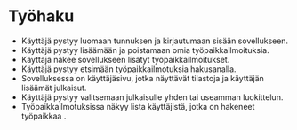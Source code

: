 # Työhaku

* Käyttäjä pystyy luomaan tunnuksen ja kirjautumaan sisään sovellukseen.
* Käyttäjä pystyy lisäämään ja poistamaan omia työpaikkailmoituksia.
* Käyttäjä näkee sovellukseen lisätyt työpaikkailmoitukset.
* Käyttäjä pystyy etsimään työpaikkailmotuksia hakusanalla.
* Sovelluksessa on käyttäjäsivu, jotka näyttävät tilastoja ja käyttäjän lisäämät julkaisut.
* Käyttäjä pystyy valitsemaan julkaisulle yhden tai useamman luokittelun.
* Työpaikkailmotuksissa näkyy lista käyttäjistä, jotka on hakeneet työpaikkaa .

